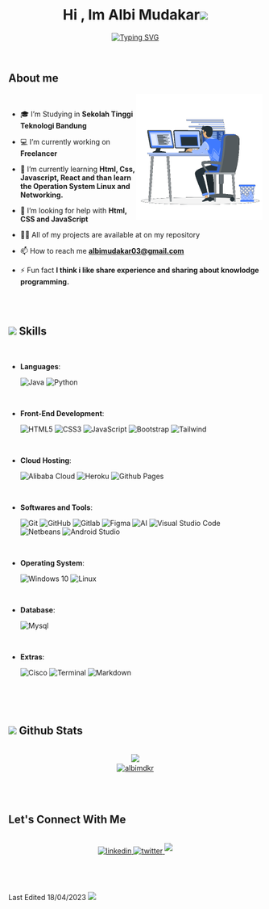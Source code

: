 <h1 align="center"><b>Hi , Im Albi Mudakar</b><img src="https://media.giphy.com/media/hvRJCLFzcasrR4ia7z/giphy.gif" width="35"></h1>

<p align="center">
<a href="https://git.io/typing-svg"><img src="https://readme-typing-svg.demolab.com?font=Fira+Code&weight=600&size=22&pause=1000&color=38C2FF&center=true&vCenter=true&width=435&lines=Welcome+To+My+Github+Profile;Student+Of+Informatic+Engineering+;Freelancer+Front-End+Web;Linux+Enthusiast;Let's+talk+with+me" alt="Typing SVG" /></a>
</p>


<br>



	
## <picture></picture> **About me**

<picture> <img align="right" src="https://github.com/0xAbdulKhalid/0xAbdulKhalid/raw/main/assets/mdImages/Right_Side.gif" width = 250px></picture>

<br>

- 🎓 I’m Studying in **Sekolah Tinggi Teknologi Bandung**

- 💻 I’m currently working on **Freelancer**

- 🌱 I’m currently learning **Html, Css, Javascript, React and than learn the Operation System Linux and Networking.**

- 🤝 I’m looking for help with **Html, CSS and JavaScript**

- 👨‍💻 All of my projects are available at on my repository

- 📫 How to reach me **albimudakar03@gmail.com**

- ⚡ Fun fact **I think i like share experience and sharing about knowlodge programming.**


<br><br>

## <img src="https://media2.giphy.com/media/QssGEmpkyEOhBCb7e1/giphy.gif?cid=ecf05e47a0n3gi1bfqntqmob8g9aid1oyj2wr3ds3mg700bl&rid=giphy.gif" width ="25"><b> Skills</b>
<br>

<p align="center">

- **Languages**:
   
    ![Java](https://img.shields.io/badge/Java-ED8B00?style=for-the-badge&logo=openjdk&logoColor=white)
    ![Python](https://img.shields.io/badge/Python%20-%2314354C.svg?style=for-the-badge&logo=python&logoColor=white)

<br>   
    
- **Front-End Development**:

   ![HTML5](https://img.shields.io/badge/HTML5%20-%23E34F26.svg?style=for-the-badge&logo=html5&logoColor=white)
   ![CSS3](https://img.shields.io/badge/CSS%20-%231572B6.svg?style=for-the-badge&logo=css3&logoColor=white)
   ![JavaScript](https://img.shields.io/badge/JavaScript%20-%23F7DF1E.svg?style=for-the-badge&logo=javascript&logoColor=black)
   ![Bootstrap](https://img.shields.io/badge/Bootstrap-563D7C?style=for-the-badge&logo=bootstrap&logoColor=white)
   ![Tailwind](https://img.shields.io/badge/Tailwind_CSS-38B2AC?style=for-the-badge&logo=tailwind-css&logoColor=white)

<br>

- **Cloud Hosting**:
	
    ![Alibaba Cloud](https://img.shields.io/badge/Alibaba_Cloud-FF6A00?style=for-the-badge&logo=alibabacloud&logoColor=white)
    ![Heroku](https://img.shields.io/badge/Heroku-430098?style=for-the-badge&logo=heroku&logoColor=white)
    ![Github Pages](https://img.shields.io/badge/GitHub%20Pages-%23327FC7.svg?style=for-the-badge&logo=github&logoColor=white)
    
<br>

- **Softwares and Tools**:

    ![Git](https://img.shields.io/badge/git-%23F05033.svg?style=for-the-badge&logo=git&logoColor=white)
    ![GitHub](https://img.shields.io/badge/github-%23121011.svg?style=for-the-badge&logo=github&logoColor=white)
    ![Gitlab](https://img.shields.io/badge/GitLab-330F63?style=for-the-badge&logo=gitlab&logoColor=white)
    ![Figma](https://img.shields.io/badge/Figma-F24E1E?style=for-the-badge&logo=figma&logoColor=white)
    ![AI](https://img.shields.io/badge/Adobe%20Illustrator-FF9A00?style=for-the-badge&logo=adobe%20illustrator&logoColor=white)
    ![Visual Studio Code](https://img.shields.io/badge/Visual_Studio_Code-0078D4?style=for-the-badge&logo=visual%20studio%20code&logoColor=white)
    ![Netbeans](https://img.shields.io/badge/apache%20netbeans-1B6AC6?style=for-the-badge&logo=apache%20netbeans%20IDE&logoColor=white)
    ![Android Studio](https://img.shields.io/badge/Android_Studio-3DDC84?style=for-the-badge&logo=android-studio&logoColor=white)
    

	
<br>
	
	
- **Operating System**:
	
   ![Windows 10](https://img.shields.io/badge/Windows-0078D6?style=for-the-badge&logo=windows&logoColor=white)
   ![Linux](https://img.shields.io/badge/Linux-FCC624?style=for-the-badge&logo=linux&logoColor=black) 

	
<br>
	
- **Database**:
	
   ![Mysql](https://img.shields.io/badge/MySQL-005C84?style=for-the-badge&logo=mysql&logoColor=white)
	
<br>

- **Extras**:
	
    ![Cisco](https://img.shields.io/badge/cisco-%23049fd9.svg?style=for-the-badge&logo=cisco&logoColor=black)
    ![Terminal](https://img.shields.io/badge/Terminal-%23054020?style=for-the-badge&logo=gnu-bash&logoColor=white)
    ![Markdown](https://img.shields.io/badge/markdown-%23000000.svg?style=for-the-badge&logo=markdown&logoColor=white)   


</p>

<br>
<br>

<br>


## <img src="https://media.giphy.com/media/iY8CRBdQXODJSCERIr/giphy.gif" width="35"><b> Github Stats </b>
<br>

<div align="center">
<a href="https://github.com/albimdkr/">
  <img src="https://github-readme-stats.vercel.app/api?username=albimdkr&include_all_commits=true&count_private=true&show_icons=true&line_height=20&title_color=7A7ADB&icon_color=2234AE&text_color=D3D3D3&bg_color=0,000000,130F40" width="450"/>
  <br>
  <img src="https://github-readme-stats.vercel.app/api/top-langs?username=albimdkr&show_icons=true&locale=en&layout=compact&line_height=20&title_color=7A7ADB&icon_color=2234AE&text_color=D3D3D3&bg_color=0,000000,130F40" width="450"  alt="albimdkr"/>
	
	

</a>
</div>
<br>


<br>
<br>

## <b align='center'> Let's Connect With Me</b>
<br>

<div align='center'>
<a href="https://www.linkedin.com/in/albi-mudakar-nasyabi-1970a6225" target="_blank">
<img src="https://img.shields.io/badge/linkedin:  AlbiMudakar-%2300acee.svg?color=405DE6&style=for-the-badge&logo=linkedin&logoColor=white" alt=linkedin style="margin-bottom: 5px;"/>
</a>
	
<a href="https://twitter.com/albmdkr" target="_blank">
<img src="https://img.shields.io/badge/twitter: AlbiMudakar-%2300acee.svg?color=1DA1F2&style=for-the-badge&logo=twitter&logoColor=white" alt=twitter style="margin-bottom: 5px;"/>
</a>

<a href="mailto:albimudakar03@gmail.com" target="_blank">
<img src="https://img.shields.io/badge/gmail:  AlbiMudakar-%23EA4335.svg?style=for-the-badge&logo=gmail&logoColor=white" t=mail style="margin-bottom: 5px;" />
</a>
</div>

<br>
<br>
<br>
<br>

<div align='center'>
</div>
Last Edited 18/04/2023
<img src="https://user-images.githubusercontent.com/73097560/115834477-dbab4500-a447-11eb-908a-139a6edaec5c.gif">
